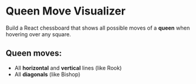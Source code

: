 # Queen Move Visualizer

Build a React chessboard that shows all possible moves of a **queen** when hovering over any square.

## Queen moves:
- All **horizontal** and **vertical** lines (like Rook)
- All **diagonals** (like Bishop)
